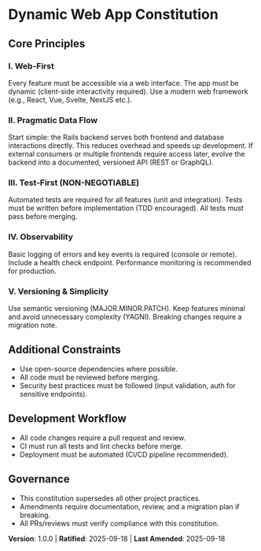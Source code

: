 # Dynamic Web App Constitution

## Core Principles

### I. Web-First

Every feature must be accessible via a web interface. The app must be dynamic (client-side interactivity required). Use a modern web framework (e.g., React, Vue, Svelte, NextJS etc.).

### II. Pragmatic Data Flow

Start simple: the Rails backend serves both frontend and database interactions directly. This reduces overhead and speeds up development. If external consumers or multiple frontends require access later, evolve the backend into a documented, versioned API (REST or GraphQL).

### III. Test-First (NON-NEGOTIABLE)

Automated tests are required for all features (unit and integration). Tests must be written before implementation (TDD encouraged). All tests must pass before merging.

### IV. Observability

Basic logging of errors and key events is required (console or remote). Include a health check endpoint. Performance monitoring is recommended for production.

### V. Versioning & Simplicity

Use semantic versioning (MAJOR.MINOR.PATCH). Keep features minimal and avoid unnecessary complexity (YAGNI). Breaking changes require a migration note.

## Additional Constraints

- Use open-source dependencies where possible.
- All code must be reviewed before merging.
- Security best practices must be followed (input validation, auth for sensitive endpoints).

## Development Workflow

- All code changes require a pull request and review.
- CI must run all tests and lint checks before merge.
- Deployment must be automated (CI/CD pipeline recommended).

## Governance

- This constitution supersedes all other project practices.
- Amendments require documentation, review, and a migration plan if breaking.
- All PRs/reviews must verify compliance with this constitution.

**Version**: 1.0.0 | **Ratified**: 2025-09-18 | **Last Amended**: 2025-09-18
